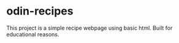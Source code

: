 # odin-recipes
This project is a simple recipe webpage using basic html. Built for educational reasons.
